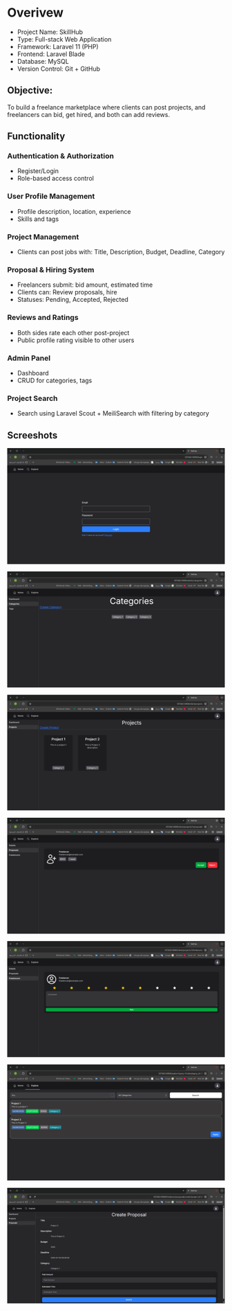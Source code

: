 # Overivew

* Project Name: SkillHub
* Type: Full-stack Web Application
* Framework: Laravel 11 (PHP)
* Frontend: Laravel Blade
* Database: MySQL
* Version Control: Git + GitHub

## Objective:
To build a freelance marketplace where clients can post projects, and freelancers can bid, get hired, and both can add reviews.

## Functionality

### Authentication & Authorization
- Register/Login
- Role-based access control
### User Profile Management
- Profile description, location, experience
- Skills and tags
### Project Management
- Clients can post jobs with:
    Title, Description, Budget, Deadline, Category
### Proposal & Hiring System
- Freelancers submit:
    bid amount, estimated time
- Clients can:
    Review proposals, hire
- Statuses: Pending, Accepted, Rejected
### Reviews and Ratings
- Both sides rate each other post-project
- Public profile rating visible to other users
### Admin Panel
- Dashboard
- CRUD for categories, tags
### Project Search
- Search using Laravel Scout + MeiliSearch with filtering by category

## Screeshots

![screenshot1](/screenshots/login.png)

![screenshot2](/screenshots/categories.png)

![screenshot3](/screenshots/projects.png)

![screenshot4](/screenshots/proposals.png)

![screenshot5](/screenshots/freelancers.png)

![screenshot6](/screenshots/search.png)

![screenshot7](/screenshots/create_proposal.png)